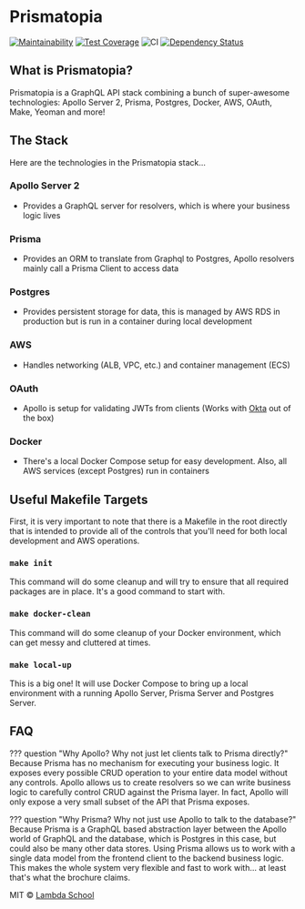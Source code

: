 # Prismatopia

[![Maintainability](https://api.codeclimate.com/v1/badges/015ff2fee461e3bc2b2b/maintainability)](https://codeclimate.com/github/Lambda-School-Labs/prismatopia/maintainability)
[![Test Coverage](https://api.codeclimate.com/v1/badges/015ff2fee461e3bc2b2b/test_coverage)](https://codeclimate.com/github/Lambda-School-Labs/prismatopia/test_coverage)
![CI](https://github.com/Lambda-School-Labs/prismatopia/workflows/CI/badge.svg)
[![Dependency Status][daviddm-image]][daviddm-url]

## What is Prismatopia?

Prismatopia is a GraphQL API stack combining a bunch of super-awesome technologies: Apollo Server 2, Prisma, Postgres, Docker, AWS, OAuth, Make, Yeoman and more!

## The Stack

Here are the technologies in the Prismatopia stack...

### Apollo Server 2

- Provides a GraphQL server for resolvers, which is where your business logic lives

### Prisma

- Provides an ORM to translate from Graphql to Postgres, Apollo resolvers mainly call a Prisma Client to access data

### Postgres

- Provides persistent storage for data, this is managed by AWS RDS in production but is run in a container during local development

### AWS

- Handles networking (ALB, VPC, etc.) and container management (ECS)

### OAuth

- Apollo is setup for validating JWTs from clients (Works with [Okta](https://www.okta.com/) out of the box)

### Docker

- There's a local Docker Compose setup for easy development. Also, all AWS services (except Postgres) run in containers

## Useful Makefile Targets

First, it is very important to note that there is a Makefile in the root directly that is intended to provide all of the controls that you'll need for both local development and AWS operations.

### `make init`

This command will do some cleanup and will try to ensure that all required packages are in place. It's a good command to start with.

### `make docker-clean`

This command will do some cleanup of your Docker environment, which can get messy and cluttered at times.

### `make local-up`

This is a big one! It will use Docker Compose to bring up a local environment with a running Apollo Server, Prisma Server and Postgres Server.

## FAQ

??? question "Why Apollo? Why not just let clients talk to Prisma directly?"
    Because Prisma has no mechanism for executing your business logic. It exposes every possible CRUD operation to your entire data model without any controls. Apollo allows us to create resolvers so we can write business logic to carefully control CRUD against the Prisma layer. In fact, Apollo will only expose a very small subset of the API that Prisma exposes.

??? question "Why Prisma? Why not just use Apollo to talk to the database?"
    Because Prisma is a GraphQL based abstraction layer between the Apollo world of GraphQL and the database, which is Postgres in this case, but could also be many other data stores. Using Prisma allows us to work with a single data model from the frontend client to the backend business logic. This makes the whole system very flexible and fast to work with... at least that's what the brochure claims.

MIT © [Lambda School](https://lambdaschool.com)

[npm-image]: https://badge.fury.io/js/%40lambdaschool%2Fgenerator-prismatopia.svg
[npm-url]: https://www.npmjs.com/package/@lambdaschool/generator-prismatopia
[daviddm-image]: https://david-dm.org/Lambda-School-Labs/generator-prismatopia.svg?theme=shields.io
[daviddm-url]: https://david-dm.org/Lambda-School-Labs/generator-prismatopia
